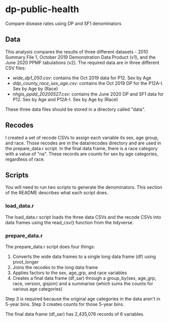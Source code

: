# dp-public-health
Compare disease rates using DP and SF1 denominators

## Data 
This analysis compares the results of three different datasets - 2010 Summary File 1, October 2019 Demonstration Data Product (v1), and the June 2020 PPMF tabulations (v2). The required data are in three different CSV files:

- _wide_dp1_050.csv_: contains the Oct 2019 data for P12. Sex by Age
- _ddp_county_race_sex_age.csv_: contains the Oct 2019 DP for the P12A-I. Sex by Age by (Race) 
- _nhgis_ppdd_20200527.csv_: contains the June 2020 DP and SF1 data for P12. Sex by Age and P12A-I. Sex by Age by (Race)

These three data files should be stored in a directory called "data". 

## Recodes 
I created a set of recode CSVs to assign each variable its sex, age group, and race. Those recodes are in the data/recodes directory and are used in the prepare_data.r script. In the final data frame, there is a race category with a value of "na". These records are counts for sex by age categories, regardless of race.

## Scripts 
You will need to run two scripts to generate the denominators. This section of the README describes what each script does.

### load_data.r
The load_data.r script loads the three data CSVs and the recode CSVs into data frames using the read_csv() function from the tidyverse. 

### prepare_data.r 
The prepare_data.r script does four things:

1. Converts the wide data frames to a single long data frame (df) using pivot_longer
2. Joins the recodes to the long data frame
3. Applies factors to the sex, age_grp, and race variables 
4. Creates a final data frame (df_sar) through a group_by(sex, age_grp, race, version, gisjoin) and a summarise (which sums the counts for various age categories)

Step 3 is required because the original age categories in the data aren't in 5-year bins. Step 3 creates counts for those 5-year bins.

The final data frame (df_sar) has 2,435,076 records of 6 variables.


